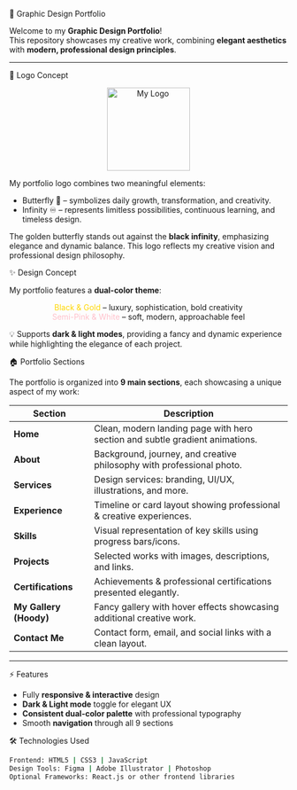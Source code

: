 🎨 Graphic Design Portfolio

Welcome to my **Graphic Design Portfolio**!  
This repository showcases my creative work, combining **elegant aesthetics** with **modern, professional design principles**.  

---

 🦋 Logo Concept

<div align="center">
  <img src="C:\Users\Dell\Desktop\ChatGPT Image Oct 26, 2025, 12_14_54 PM.png" alt="My Logo" width="150"/>
</div>

My portfolio logo combines two meaningful elements:

- Butterfly 🦋 – symbolizes daily growth, transformation, and creativity.  
- Infinity ♾️ – represents limitless possibilities, continuous learning, and timeless design.  

The golden butterfly stands out against the **black infinity**, emphasizing elegance and dynamic balance. This logo reflects my creative vision and professional design philosophy.



 ✨ Design Concept

My portfolio features a **dual-color theme**:  

<div align="center">
  <span style="color:gold">Black & Gold</span> – luxury, sophistication, bold creativity  
  <br>
  <span style="color:pink">Semi-Pink & White</span> – soft, modern, approachable feel  
</div>

💡 Supports **dark & light modes**, providing a fancy and dynamic experience while highlighting the elegance of each project.


 🏠 Portfolio Sections

The portfolio is organized into **9 main sections**, each showcasing a unique aspect of my work:

| Section | Description |
|---------|-------------|
| **Home** | Clean, modern landing page with hero section and subtle gradient animations. |
| **About** | Background, journey, and creative philosophy with professional photo. |
| **Services** | Design services: branding, UI/UX, illustrations, and more. |
| **Experience** | Timeline or card layout showing professional & creative experiences. |
| **Skills** | Visual representation of key skills using progress bars/icons. |
| **Projects** | Selected works with images, descriptions, and links. |
| **Certifications** | Achievements & professional certifications presented elegantly. |
| **My Gallery (Hoody)** | Fancy gallery with hover effects showcasing additional creative work. |
| **Contact Me** | Contact form, email, and social links with a clean layout. |

---

⚡ Features

- Fully **responsive & interactive** design  
- **Dark & Light mode** toggle for elegant UX  
- **Consistent dual-color palette** with professional typography  
- Smooth **navigation** through all 9 sections  


🛠 Technologies Used

```bash
Frontend: HTML5 | CSS3 | JavaScript
Design Tools: Figma | Adobe Illustrator | Photoshop
Optional Frameworks: React.js or other frontend libraries
